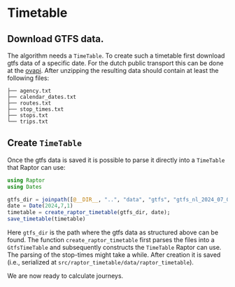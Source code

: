 # Timetable

## Download GTFS data.
The algorithm needs a `TimeTable`. 
To create such a timetable first download gtfs data of a specific date. 
For the dutch public transport this can be done at the [ovapi](https://gtfs.ovapi.nl/nl/).
After unzipping the resulting data should contain at least the following files: 

```
├── agency.txt
├── calendar_dates.txt
├── routes.txt
├── stop_times.txt
├── stops.txt
└── trips.txt
```

## Create `TimeTable`
Once the gtfs data is saved it is possible to parse it directly into a `TimeTable` that Raptor can use:

```julia
using Raptor
using Dates

gtfs_dir = joinpath([@__DIR__, "..", "data", "gtfs", "gtfs_nl_2024_07_01"])
date = Date(2024,7,1)
timetable = create_raptor_timetable(gtfs_dir, date);
save_timetable(timetable)
```
Here `gtfs_dir` is the path where the gtfs data as structured above can be found. 
The function `create_raptor_timetable` first parses the files into a `GtfsTimeTable` and subsequently constructs the `TimeTable` Raptor can use. 
The parsing of the stop-times might take a while.
After creation it is saved (i.e., serialized at `src/raptor_timetable/data/raptor_timetable`).

We are now ready to calculate journeys.